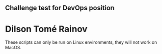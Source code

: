 ## Challenge test for DevOps position

# Dilson Tomé Rainov

These scripts can only be run on Linux environments, they will not work on MacOS.